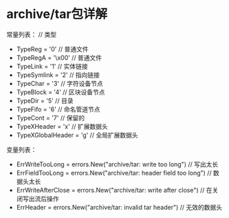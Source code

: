 # archive/tar包详解

常量列表：
// 类型
- TypeReg           = '0'    // 普通文件
- TypeRegA          = '\x00' // 普通文件
- TypeLink          = '1'    // 实体链接
- TypeSymlink       = '2'    // 指向链接
- TypeChar          = '3'    // 字符设备节点
- TypeBlock         = '4'    // 区块设备节点
- TypeDir           = '5'    // 目录
- TypeFifo          = '6'    // 命名管道节点
- TypeCont          = '7'    // 保留的
- TypeXHeader       = 'x'    // 扩展数据头
- TypeXGlobalHeader = 'g'    // 全局扩展数据头

变量列表：
- ErrWriteTooLong    = errors.New("archive/tar: write too long") // 写出太长
- ErrFieldTooLong    = errors.New("archive/tar: header field too long")	// 数据头太长
- ErrWriteAfterClose = errors.New("archive/tar: write after close")	// 在关闭写出流后操作
- ErrHeader = errors.New("archive/tar: invalid tar header")	// 无效的数据头

